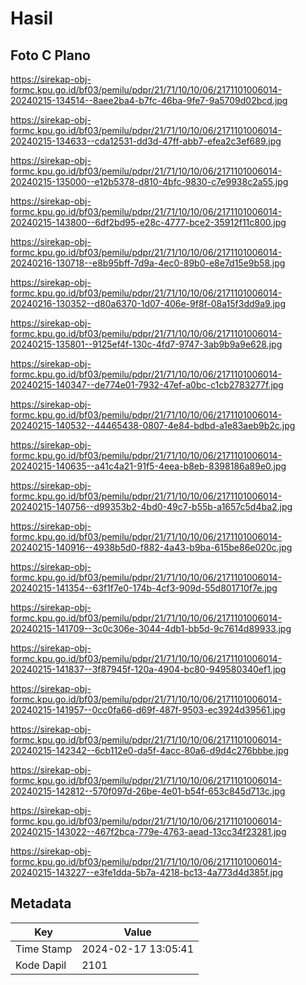 # Hasil

## Foto C Plano

https://sirekap-obj-formc.kpu.go.id/bf03/pemilu/pdpr/21/71/10/10/06/2171101006014-20240215-134514--8aee2ba4-b7fc-46ba-9fe7-9a5709d02bcd.jpg

https://sirekap-obj-formc.kpu.go.id/bf03/pemilu/pdpr/21/71/10/10/06/2171101006014-20240215-134633--cda12531-dd3d-47ff-abb7-efea2c3ef689.jpg

https://sirekap-obj-formc.kpu.go.id/bf03/pemilu/pdpr/21/71/10/10/06/2171101006014-20240215-135000--e12b5378-d810-4bfc-9830-c7e9938c2a55.jpg

https://sirekap-obj-formc.kpu.go.id/bf03/pemilu/pdpr/21/71/10/10/06/2171101006014-20240215-143800--6df2bd95-e28c-4777-bce2-35912f11c800.jpg

https://sirekap-obj-formc.kpu.go.id/bf03/pemilu/pdpr/21/71/10/10/06/2171101006014-20240216-130718--e8b95bff-7d9a-4ec0-89b0-e8e7d15e9b58.jpg

https://sirekap-obj-formc.kpu.go.id/bf03/pemilu/pdpr/21/71/10/10/06/2171101006014-20240216-130352--d80a6370-1d07-406e-9f8f-08a15f3dd9a9.jpg

https://sirekap-obj-formc.kpu.go.id/bf03/pemilu/pdpr/21/71/10/10/06/2171101006014-20240215-135801--9125ef4f-130c-4fd7-9747-3ab9b9a9e628.jpg

https://sirekap-obj-formc.kpu.go.id/bf03/pemilu/pdpr/21/71/10/10/06/2171101006014-20240215-140347--de774e01-7932-47ef-a0bc-c1cb2783277f.jpg

https://sirekap-obj-formc.kpu.go.id/bf03/pemilu/pdpr/21/71/10/10/06/2171101006014-20240215-140532--44465438-0807-4e84-bdbd-a1e83aeb9b2c.jpg

https://sirekap-obj-formc.kpu.go.id/bf03/pemilu/pdpr/21/71/10/10/06/2171101006014-20240215-140635--a41c4a21-91f5-4eea-b8eb-8398186a89e0.jpg

https://sirekap-obj-formc.kpu.go.id/bf03/pemilu/pdpr/21/71/10/10/06/2171101006014-20240215-140756--d99353b2-4bd0-49c7-b55b-a1657c5d4ba2.jpg

https://sirekap-obj-formc.kpu.go.id/bf03/pemilu/pdpr/21/71/10/10/06/2171101006014-20240215-140916--4938b5d0-f882-4a43-b9ba-615be86e020c.jpg

https://sirekap-obj-formc.kpu.go.id/bf03/pemilu/pdpr/21/71/10/10/06/2171101006014-20240215-141354--63f1f7e0-174b-4cf3-909d-55d801710f7e.jpg

https://sirekap-obj-formc.kpu.go.id/bf03/pemilu/pdpr/21/71/10/10/06/2171101006014-20240215-141709--3c0c306e-3044-4db1-bb5d-9c7614d89933.jpg

https://sirekap-obj-formc.kpu.go.id/bf03/pemilu/pdpr/21/71/10/10/06/2171101006014-20240215-141837--3f87945f-120a-4904-bc80-949580340ef1.jpg

https://sirekap-obj-formc.kpu.go.id/bf03/pemilu/pdpr/21/71/10/10/06/2171101006014-20240215-141957--0cc0fa66-d69f-487f-9503-ec3924d39561.jpg

https://sirekap-obj-formc.kpu.go.id/bf03/pemilu/pdpr/21/71/10/10/06/2171101006014-20240215-142342--6cb112e0-da5f-4acc-80a6-d9d4c276bbbe.jpg

https://sirekap-obj-formc.kpu.go.id/bf03/pemilu/pdpr/21/71/10/10/06/2171101006014-20240215-142812--570f097d-26be-4e01-b54f-653c845d713c.jpg

https://sirekap-obj-formc.kpu.go.id/bf03/pemilu/pdpr/21/71/10/10/06/2171101006014-20240215-143022--467f2bca-779e-4763-aead-13cc34f23281.jpg

https://sirekap-obj-formc.kpu.go.id/bf03/pemilu/pdpr/21/71/10/10/06/2171101006014-20240215-143227--e3fe1dda-5b7a-4218-bc13-4a773d4d385f.jpg


## Metadata

| Key        | Value               |
| ---------- | ------------------- |
| Time Stamp | 2024-02-17 13:05:41 |
| Kode Dapil | 2101                |



